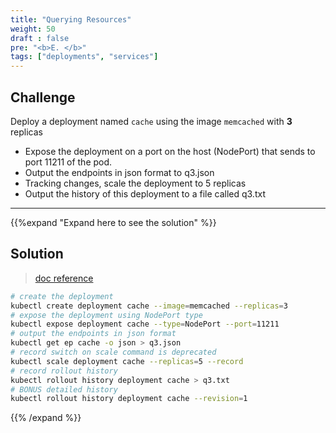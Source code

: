 ```yaml
---
title: "Querying Resources"
weight: 50
draft : false
pre: "<b>E. </b>"
tags: ["deployments", "services"] 
---
```

## Challenge

Deploy a deployment named `cache` using the image `memcached` with **3** replicas

- Expose the deployment on a port on the host (NodePort) that sends to port 11211 of the pod.
- Output the endpoints in json format to q3.json
- Tracking changes, scale the deployment to 5 replicas
- Output the history of this deployment to a file called q3.txt

---
{{%expand "Expand here to see the solution" %}}
## Solution

> [doc reference](https://kubernetes.io/docs/concepts/workloads/controllers/deployment/)

```bash
# create the deployment
kubectl create deployment cache --image=memcached --replicas=3
# expose the deployment using NodePort type
kubectl expose deployment cache --type=NodePort --port=11211
# output the endpoints in json format
kubectl get ep cache -o json > q3.json
# record switch on scale command is deprecated
kubectl scale deployment cache --replicas=5 --record
# record rollout history
kubectl rollout history deployment cache > q3.txt
# BONUS detailed history
kubectl rollout history deployment cache --revision=1
```
{{% /expand %}}
